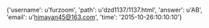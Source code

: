 {'username': u'furzoom', 'path': u'dzd1137/1137.html', 'answer': u'AB', 'email': u'himayan45@163.com', 'time': '2015-10-26:10:10:10'}